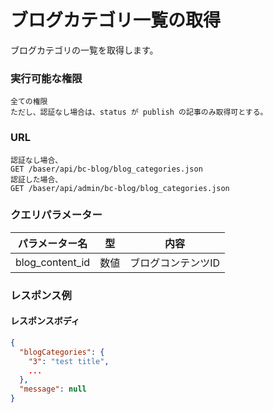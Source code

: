 # ブログカテゴリ一覧の取得

ブログカテゴリの一覧を取得します。

### 実行可能な権限
```
全ての権限  
ただし、認証なし場合は、status が publish の記事のみ取得可とする。
```

### URL
```
認証なし場合、
GET /baser/api/bc-blog/blog_categories.json
認証した場合、
GET /baser/api/admin/bc-blog/blog_categories.json
``` 

### クエリパラメーター

| パラメーター名 | 型 | 内容 |
| --- | --- | --- |
| blog_content_id | 数値 | ブログコンテンツID |

### レスポンス例
#### レスポンスボディ
```json
{
  "blogCategories": {
    "3": "test title",
    ...
  },
  "message": null
}

```
